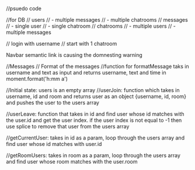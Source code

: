 //psuedo code

//for DB
// users
//     - multiple messages
//     - multiple chatrooms
// messages
//     - single user
//     - single chatroom
// chatrooms
//     - multiple users
//     - multiple messages


// login with username
// start with 1 chatroom 

Navbar semantic link is causing the domnesting warning

//Messages
// Format of the messages
//function for formatMessage taks in username and text as input and returns username, text and time in moment.format('h:mm a')


//Initial state: users is an empty array
//userJoin: function which takes in username, id and room and returns user as an object {username, id, room}
and pushes the user to the users array

//userLeave: function that takes in id and find user whose id matches with the user.id and get the user index. if the user index is not equal to -1 then use splice to remove that user from the users array

//getCurrentUser: takes in id as a param, loop through the users array and find user whose id matches with user.id

//getRoomUsers: takes in room as a param, loop through the users array and find user whose room matches with the user.room


